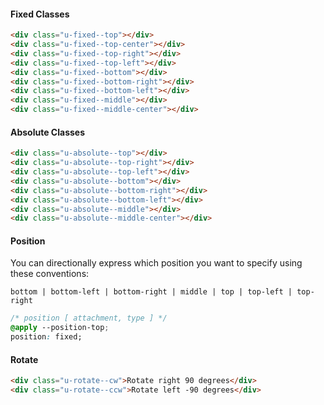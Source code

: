 #### Fixed Classes

```html
<div class="u-fixed--top"></div>
<div class="u-fixed--top-center"></div>
<div class="u-fixed--top-right"></div>
<div class="u-fixed--top-left"></div>
<div class="u-fixed--bottom"></div>
<div class="u-fixed--bottom-right"></div>
<div class="u-fixed--bottom-left"></div>
<div class="u-fixed--middle"></div>
<div class="u-fixed--middle-center"></div>
```

#### Absolute Classes

```html
<div class="u-absolute--top"></div>
<div class="u-absolute--top-right"></div>
<div class="u-absolute--top-left"></div>
<div class="u-absolute--bottom"></div>
<div class="u-absolute--bottom-right"></div>
<div class="u-absolute--bottom-left"></div>
<div class="u-absolute--middle"></div>
<div class="u-absolute--middle-center"></div>
```

#### Position

You can directionally express which position you want to specify using these conventions:

`bottom | bottom-left | bottom-right | middle | top | top-left | top-right`

``` css
/* position [ attachment, type ] */
@apply --position-top;
position: fixed;
```

#### Rotate

```html
<div class="u-rotate--cw">Rotate right 90 degrees</div>
<div class="u-rotate--ccw">Rotate left -90 degrees</div>
```